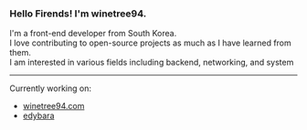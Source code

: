 ### Hello Firends! I'm winetree94.

I'm a front-end developer from South Korea.
<br>
I love contributing to open-source projects as much as I have learned from them.
<br>
I am interested in various fields including backend, networking, and system

---

Currently working on:
- [winetree94.com](https://github.com/winetree94/winetree94.com)
- [edybara](https://github.com/winetree94/edybara)
